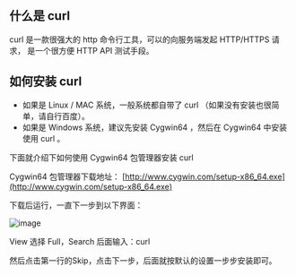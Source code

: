 
## 什么是 curl
curl 是一款很强大的 http 命令行工具，可以的向服务端发起 HTTP/HTTPS 请求，
是一个很方便 HTTP API 测试手段。

## 如何安装 curl 
 - 如果是 Linux / MAC 系统，一般系统都自带了 curl （如果没有安装也很简单，请自行百度）。
 - 如果是 Windows 系统，建议先安装 Cygwin64 ，然后在 Cygwin64 中安装使用 curl 。
 
下面就介绍下如何使用 Cygwin64 包管理器安装 curl

Cygwin64 包管理器下载地址：
[http://www.cygwin.com/setup-x86_64.exe](http://www.cygwin.com/setup-x86_64.exe)

下载后运行，一直下一步到以下界面：

![image](http://upload-images.jianshu.io/upload_images/4489584-b4431f26c3440bd6?imageMogr2/auto-orient/strip%7CimageView2/2/w/1240)

View 选择 Full，Search 后面输入：curl

然后点击第一行的Skip，点击下一步，后面就按默认的设置一步步安装即可。